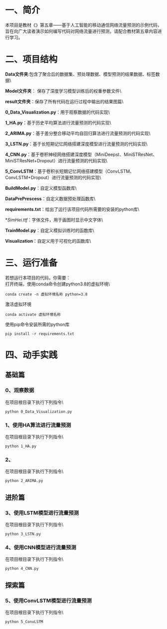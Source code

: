 # 一、简介
本项目是教材《》第五章——基于人工智能的移动通信网络流量预测的示例代码，旨在向广大读者演示如何编写代码对网络流量进行预测，请配合教材第五章内容进行学习。
# 二、项目结构
**Data文件夹**:包含了聚合后的数据集、预处理数据、模型预测的结果数据、标签数据\

**Model文件夹**： 保存了深度学习模型训练后的权重参数文件\

**result文件夹**：保存了所有代码在运行过程中输出的结果图篇\

**0_Data_Visualization.py**：用于观察数据的代码实现\

**1_HA.py**：基于历史平均算法进行流量预测的代码实现\

**2_ARIMA.py**：基于差分整合移动平均自回归算法进行流量预测的代码实现\

**3_LSTN.py**：基于长短期记忆网络搭建深度模型进行流量预测的代码实现\

**4_CNN.py**：基于卷积神经网络搭建深度模型（MiniDeepst、MiniSTResNet、MiniSTResNet+Dropout）进行流量预测的代码实现\

**5_ConvLSTM**：基于卷积长短期记忆网络搭建模型（ConvLSTM、ConvLSTM+Dropout）进行流量预测的代码实现\

**BuildModel.py**：自定义模型函数库\

**DataPrePrescess**：自定义数据预处理函数库\

**requirements.txt**：给出了运行该项目代码所需要的安装的python库\

**SimHei.ttf*：字体文件，用于画图时显示中文字体\

**TrainModel.py**：自定义模拟训练时的函数库\

**Visualization**：自定义用于可视化的函数库\

# 三、运行准备
若想运行本项目的代码，你需要：\
打开终端，使用conda命令创建python3.8的虚拟环境\
```
conda create -n 虚拟环境名称 python=3.8 
```
激活虚拟环境
```
conda activate 虚拟环境名称
```
使用pip命令安装所需的python库
```
pip install -r requirements.txt
```
# 四、动手实践
## 基础篇
### 0、观察数据
在项目根目录下执行下列指令\
```
python 0_Data_Visualization.py
```
### 1、使用HA算法进行流量预测
在项目根目录下执行下列指令\
```
python 1_HA.py
```
### 2、
在项目根目录下执行下列指令\
```
python 2_ARIMA.py
```
## 进阶篇
### 3、使用LSTM模型进行流量预测
在项目根目录下执行下列指令\
```
python 3_LSTN.py
```
### 4、使用CNN模型进行流量预测
在项目根目录下执行下列指令\
```
python 4_CNN.py
```
## 探索篇
### 5、使用ConvLSTM模型进行流量预测
在项目根目录下执行下列指令\
```
python 5_ConvLSTM
```
